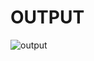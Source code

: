 # OUTPUT


![output](https://user-images.githubusercontent.com/94214304/144251165-8d7a53a4-ca09-4d04-99b7-fbdf273dd125.jpg)
